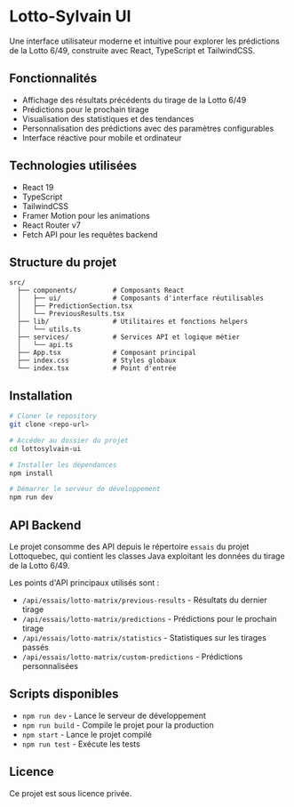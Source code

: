 # Lotto-Sylvain UI

Une interface utilisateur moderne et intuitive pour explorer les prédictions de la Lotto 6/49, construite avec React, TypeScript et TailwindCSS.

## Fonctionnalités

- Affichage des résultats précédents du tirage de la Lotto 6/49
- Prédictions pour le prochain tirage
- Visualisation des statistiques et des tendances
- Personnalisation des prédictions avec des paramètres configurables
- Interface réactive pour mobile et ordinateur

## Technologies utilisées

- React 19
- TypeScript
- TailwindCSS
- Framer Motion pour les animations
- React Router v7
- Fetch API pour les requêtes backend

## Structure du projet

```
src/
  ├── components/         # Composants React
  │   ├── ui/             # Composants d'interface réutilisables
  │   ├── PredictionSection.tsx
  │   └── PreviousResults.tsx
  ├── lib/                # Utilitaires et fonctions helpers
  │   └── utils.ts
  ├── services/           # Services API et logique métier
  │   └── api.ts
  ├── App.tsx             # Composant principal
  ├── index.css           # Styles globaux
  └── index.tsx           # Point d'entrée
```

## Installation

```bash
# Cloner le repository
git clone <repo-url>

# Accéder au dossier du projet
cd lottosylvain-ui

# Installer les dépendances
npm install

# Démarrer le serveur de développement
npm run dev
```

## API Backend

Le projet consomme des API depuis le répertoire `essais` du projet Lottoquebec, qui contient les classes Java exploitant les données du tirage de la Lotto 6/49.

Les points d'API principaux utilisés sont :
- `/api/essais/lotto-matrix/previous-results` - Résultats du dernier tirage
- `/api/essais/lotto-matrix/predictions` - Prédictions pour le prochain tirage
- `/api/essais/lotto-matrix/statistics` - Statistiques sur les tirages passés
- `/api/essais/lotto-matrix/custom-predictions` - Prédictions personnalisées

## Scripts disponibles

- `npm run dev` - Lance le serveur de développement
- `npm run build` - Compile le projet pour la production
- `npm start` - Lance le projet compilé
- `npm run test` - Exécute les tests

## Licence

Ce projet est sous licence privée.
